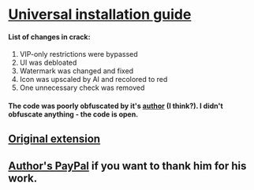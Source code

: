 # [Universal installation guide](https://www.youtube.com/watch?v=oswjtLwCUqg)
#### List of changes in crack:
1. VIP-only restrictions were bypassed
2. UI was debloated
3. Watermark was changed and fixed
4. Icon was upscaled by AI and recolored to red
5. One unnecessary check was removed

#### The code was poorly obfuscated by it's [author](https://cheatenginebrasil.com.br) (I think?). I didn't obfuscate anything - the code is open.
## [Original extension](https://chromewebstore.google.com/detail/html5-universal-speed-hac/eckionmoiajpjncecfebdmmbcboblkja)
## [Author's PayPal](https://www.paypal.com/donate/?hosted_button_id=WBGKBJ73EDAW2) if you want to thank him for his work.
